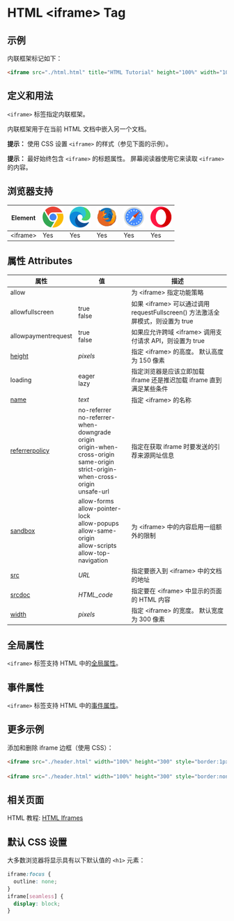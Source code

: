 HTML \<iframe> Tag
===

## 示例

内联框架标记如下：

```html idoc:preview
<iframe src="./html.html" title="HTML Tutorial" height="100%" width="100%"></iframe>
```
<!--rehype:style=min-height: 260px;-->

## 定义和用法

`<iframe>` 标签指定内联框架。

内联框架用于在当前 HTML 文档中嵌入另一个文档。

**提示：** 使用 CSS 设置 `<iframe>` 的样式（参见下面的示例）。

**提示：** 最好始终包含 `<iframe>` 的标题属性。 屏幕阅读器使用它来读取 `<iframe>` 的内容。

## 浏览器支持

| Element | ![chrome][1] | ![edge][2] | ![firefox][3] | ![safari][4] | ![opera][5] |
| ------- | --- | --- | --- | --- | --- |
| \<iframe> | Yes | Yes | Yes | Yes | Yes |

## 属性 Attributes

| 属性 | 值 | 描述 |
| ---- | ---- | ---- |
| allow |   | 为 \<iframe> 指定功能策略 |
| allowfullscreen | true <br /> false | 如果 \<iframe> 可以通过调用 requestFullscreen() 方法激活全屏模式，则设置为 true |
| allowpaymentrequest | true <br /> false | 如果应允许跨域 \<iframe> 调用支付请求 API，则设置为 true |
| [height](./iframe_height.md) | *pixels* | 指定 \<iframe> 的高度。 默认高度为 150 像素 |
| loading | eager <br /> lazy | 指定浏览器是应该立即加载 iframe 还是推迟加载 iframe 直到满足某些条件 |
| [name](./iframe_name.md) | *text* | 指定 \<iframe> 的名称 |
| [referrerpolicy](./iframe_referrerpolicy.md) | no-referrer<br />no-referrer-when-downgrade<br />origin<br />origin-when-cross-origin<br />same-origin<br />strict-origin-when-cross-origin<br />unsafe-url | 指定在获取 iframe 时要发送的引荐来源网址信息 |
| [sandbox](./iframe_sandbox.md) | allow-forms<br />allow-pointer-lock<br />allow-popups<br />allow-same-origin<br />allow-scripts<br />allow-top-navigation | 为 \<iframe> 中的内容启用一组额外的限制 |
| [src](./iframe_src.md) | *URL* | 指定要嵌入到 \<iframe> 中的文档的地址 |
| [srcdoc](./iframe_srcdoc.md) | *HTML\_code* | 指定要在 \<iframe> 中显示的页面的 HTML 内容 |
| [width](./iframe_width.md) | *pixels* | 指定 \<iframe> 的宽度。 默认宽度为 300 像素 |

## 全局属性

`<iframe>` 标签支持 HTML 中的[全局属性](../reference/standardattributes.md)。

## 事件属性

`<iframe>` 标签支持 HTML 中的[事件属性](../reference/eventattributes.md)。

## 更多示例

添加和删除 iframe 边框（使用 CSS）：

```html idoc:preview
<iframe src="./header.html" width="100%" height="300" style="border:1px solid black;"></iframe>

<iframe src="./header.html" width="100%" height="300" style="border:none;"></iframe>
```
<!--rehype:style=min-height: 260px;-->

## 相关页面

HTML 教程: [HTML Iframes](../tutorial/iframe.md)

## 默认 CSS 设置

大多数浏览器将显示具有以下默认值的 `<h1>` 元素：

```css
iframe:focus {
  outline: none;
}
iframe[seamless] {
  display: block;
}
```

[1]: ../assets/chrome.svg
[2]: ../assets/edge.svg
[3]: ../assets/firefox.svg
[4]: ../assets/safari.svg
[5]: ../assets/opera.svg